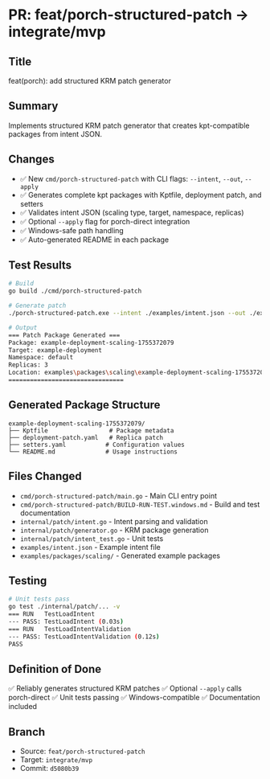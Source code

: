 # PR: feat/porch-structured-patch → integrate/mvp

## Title
feat(porch): add structured KRM patch generator

## Summary
Implements structured KRM patch generator that creates kpt-compatible packages from intent JSON.

## Changes
- ✅ New `cmd/porch-structured-patch` with CLI flags: `--intent`, `--out`, `--apply`
- ✅ Generates complete kpt packages with Kptfile, deployment patch, and setters
- ✅ Validates intent JSON (scaling type, target, namespace, replicas)
- ✅ Optional `--apply` flag for porch-direct integration
- ✅ Windows-safe path handling
- ✅ Auto-generated README in each package

## Test Results
```bash
# Build
go build ./cmd/porch-structured-patch

# Generate patch
./porch-structured-patch.exe --intent ./examples/intent.json --out ./examples/packages/scaling

# Output
=== Patch Package Generated ===
Package: example-deployment-scaling-1755372079
Target: example-deployment
Namespace: default
Replicas: 3
Location: examples\packages\scaling\example-deployment-scaling-1755372079
================================
```

## Generated Package Structure
```
example-deployment-scaling-1755372079/
├── Kptfile                 # Package metadata
├── deployment-patch.yaml   # Replica patch
├── setters.yaml           # Configuration values
└── README.md              # Usage instructions
```

## Files Changed
- `cmd/porch-structured-patch/main.go` - Main CLI entry point
- `cmd/porch-structured-patch/BUILD-RUN-TEST.windows.md` - Build and test documentation
- `internal/patch/intent.go` - Intent parsing and validation
- `internal/patch/generator.go` - KRM package generation
- `internal/patch/intent_test.go` - Unit tests
- `examples/intent.json` - Example intent file
- `examples/packages/scaling/` - Generated example packages

## Testing
```bash
# Unit tests pass
go test ./internal/patch/... -v
=== RUN   TestLoadIntent
--- PASS: TestLoadIntent (0.03s)
=== RUN   TestLoadIntentValidation
--- PASS: TestLoadIntentValidation (0.12s)
PASS
```

## Definition of Done
✅ Reliably generates structured KRM patches
✅ Optional `--apply` calls porch-direct
✅ Unit tests passing
✅ Windows-compatible
✅ Documentation included

## Branch
- Source: `feat/porch-structured-patch`
- Target: `integrate/mvp`
- Commit: `d5080b39`